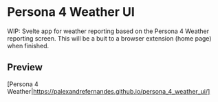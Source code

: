 # Persona 4 Weather UI
WIP: Svelte app for weather reporting based on the Persona 4 Weather reporting screen. This will be a buit to a browser extension (home page) when finished.
## Preview
[Persona 4 Weather|https://palexandrefernandes.github.io/persona_4_weather_ui/]
